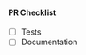 <!-- Thank you for your interest in contributing to our RustFridays workshop! -->


<!-- Describe the changes introduced in this pull request. -->
<!-- Include any context necessary for understanding the PR's purpose. -->

#### PR Checklist

<!-- Before merging the PR, the following must be complete. -->
<!-- Feel free to submit a PR or Draft PR even if some items are pending. -->
<!-- Some of the items may not apply. -->

- [ ] Tests
- [ ] Documentation
